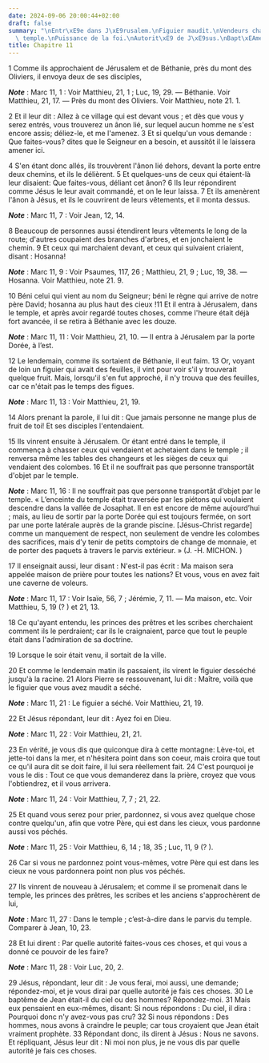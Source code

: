 ```yaml
---
date: 2024-09-06 20:00:44+02:00
draft: false
summary: "\nEntr\xE9e dans J\xE9rusalem.\nFiguier maudit.\nVendeurs chass\xE9s du\
  \ temple.\nPuissance de la foi.\nAutorit\xE9 de J\xE9sus.\nBapt\xEAme de Jean.\n"
title: Chapitre 11
---
```





1 Comme ils approchaient de Jérusalem et de Béthanie, près du mont des Oliviers, il envoya deux de ses disciples,

***Note*** :  Marc 11, 1 : Voir Matthieu, 21, 1 ; Luc, 19, 29. ― Béthanie. Voir Matthieu, 21, 17. ― Près du mont des Oliviers. Voir Matthieu, note 21. 1.

2 Et il leur dit : Allez à ce village qui est devant vous ; et dès que vous y serez entrés, vous trouverez un ânon lié, sur lequel aucun homme ne s'est encore assis; déliez-le, et me l'amenez. 3 Et si quelqu'un vous demande : Que faites-vous? dites que le Seigneur en a besoin, et aussitôt il le laissera amener ici.


4 S'en étant donc allés, ils trouvèrent l'ânon lié dehors, devant la porte entre deux chemins, et ils le délièrent. 5 Et quelques-uns de ceux qui étaient-là leur disaient: Que faites-vous, déliant cet ânon? 6 Ils leur répondirent comme Jésus le leur avait commandé, et on le leur laissa. 7 Et ils amenèrent l'ânon à Jésus, et ils le couvrirent de leurs vêtements, et il monta dessus.

***Note*** :  Marc 11, 7 : Voir Jean, 12, 14.

8 Beaucoup de personnes aussi étendirent leurs vêtements le long de la route; d'autres coupaient des branches d'arbres, et en jonchaient le chemin. 9 Et ceux qui marchaient devant, et ceux qui suivaient criaient, disant : Hosanna!

***Note*** :  Marc 11, 9 : Voir Psaumes, 117, 26 ; Matthieu, 21, 9 ; Luc, 19, 38. ― Hosanna. Voir Matthieu, note 21. 9.

10 Béni celui qui vient au nom du Seigneur; béni le règne qui arrive de notre père David; hosanna au plus haut des cieux !11 Et il entra à Jérusalem, dans le temple, et après avoir regardé toutes choses, comme l'heure était déjà fort avancée, il se retira à Béthanie avec les douze.

***Note*** :  Marc 11, 11 : Voir Matthieu, 21, 10. ― Il entra à Jérusalem par la porte Dorée, à l’est.


12 Le lendemain, comme ils sortaient de Béthanie, il eut faim. 13 Or, voyant de loin un figuier qui avait des feuilles, il vint pour voir s'il y trouverait quelque fruit. Mais, lorsqu'il s'en fut approché, il n'y trouva que des feuilles, car ce n'était pas le temps des figues.

***Note*** :  Marc 11, 13 : Voir Matthieu, 21, 19.

14 Alors prenant la parole, il lui dit : Que jamais personne ne mange plus de fruit de toi! Et ses disciples l'entendaient.


15 Ils vinrent ensuite à Jérusalem. Or étant entré dans le temple, il commença à chasser ceux qui vendaient et achetaient dans le temple ; il renversa même les tables des changeurs et les sièges de ceux qui vendaient des colombes. 16 Et il ne souffrait pas que personne transportât d'objet par le temple.

***Note*** :  Marc 11, 16 : Il ne souffrait pas que personne transportât d’objet par le temple. « L’enceinte du temple était traversée par les piétons qui voulaient descendre dans la vallée de Josaphat. Il en est encore de même aujourd’hui ; mais, au lieu de sortir par la porte Dorée qui est toujours fermée, on sort par une porte latérale auprès de la grande piscine. [Jésus-Christ regarde] comme un manquement de respect, non seulement de vendre les colombes des sacrifices, mais d’y tenir de petits comptoirs de change de monnaie, et de porter des paquets à travers le parvis extérieur. » (J. -H. MICHON. )

17 Il enseignait aussi, leur disant : N'est-il pas écrit : Ma maison sera appelée maison de prière pour toutes les nations? Et vous, vous en avez fait une caverne de voleurs.

***Note*** :  Marc 11, 17 : Voir Isaïe, 56, 7 ; Jérémie, 7, 11. ― Ma maison, etc. Voir Matthieu, 5, 19 (? ) et 21, 13.

18 Ce qu'ayant entendu, les princes des prêtres et les scribes cherchaient comment ils le perdraient; car ils le craignaient, parce que tout le peuple était dans l'admiration de sa doctrine.


19 Lorsque le soir était venu, il sortait de la ville.


20 Et comme le lendemain matin ils passaient, ils virent le figuier desséché jusqu'à la racine. 21 Alors Pierre se ressouvenant, lui dit : Maître, voilà que le figuier que vous avez maudit a séché.

***Note*** :  Marc 11, 21 : Le figuier a séché. Voir Matthieu, 21, 19.

22 Et Jésus répondant, leur dit : Ayez foi en Dieu.

***Note*** :  Marc 11, 22 : Voir Matthieu, 21, 21.

23 En vérité, je vous dis que quiconque dira à cette montagne: Lève-toi, et jette-toi dans la mer, et n'hésitera point dans son coeur, mais croira que tout ce qu'il aura dit se doit faire, il lui sera réellement fait. 24 C'est pourquoi je vous le dis : Tout ce que vous demanderez dans la prière, croyez que vous l'obtiendrez, et il vous arrivera.

***Note*** :  Marc 11, 24 : Voir Matthieu, 7, 7 ; 21, 22.

25 Et quand vous serez pour prier, pardonnez, si vous avez quelque chose contre quelqu'un, afin que votre Père, qui est dans les cieux, vous pardonne aussi vos péchés.

***Note*** :  Marc 11, 25 : Voir Matthieu, 6, 14 ; 18, 35 ; Luc, 11, 9 (? ).

26 Car si vous ne pardonnez point vous-mêmes, votre Père qui est dans les cieux ne vous pardonnera point non plus vos péchés.


27 Ils vinrent de nouveau à Jérusalem; et comme il se promenait dans le temple, les princes des prêtres, les scribes et les anciens s'approchèrent de lui,

***Note*** :  Marc 11, 27 : Dans le temple ; c’est-à-dire dans le parvis du temple. Comparer à Jean, 10, 23.

28 Et lui dirent : Par quelle autorité faites-vous ces choses, et qui vous a donné ce pouvoir de les faire?

***Note*** :  Marc 11, 28 : Voir Luc, 20, 2.

29 Jésus, répondant, leur dit : Je vous ferai, moi aussi, une demande; répondez-moi, et je vous dirai par quelle autorité je fais ces choses. 30 Le baptême de Jean était-il du ciel ou des hommes? Répondez-moi. 31 Mais eux pensaient en eux-mêmes, disant: Si nous répondons : Du ciel, il dira : Pourquoi donc n'y avez-vous pas cru? 32 Si nous répondons : Des hommes, nous avons à craindre le peuple; car tous croyaient que Jean était vraiment prophète. 33 Répondant donc, ils dirent à Jésus : Nous ne savons. Et répliquant, Jésus leur dit : Ni moi non plus, je ne vous dis par quelle autorité je fais ces choses.


